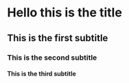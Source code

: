 # Hello this is the title
## This is the first subtitle
### This is the second subtitle
#### This is the third subtitle
